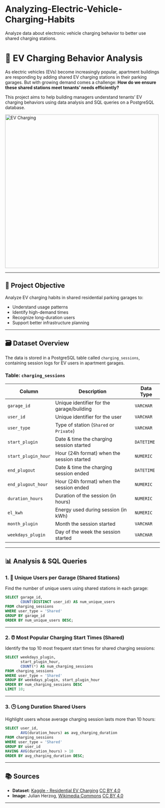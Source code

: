 # Analyzing-Electric-Vehicle-Charging-Habits
Analyze data about electronic vehicle charging behavior to better use shared charging stations.


# 🔌 EV Charging Behavior Analysis

As electric vehicles (EVs) become increasingly popular, apartment buildings are responding by adding shared EV charging stations in their parking garages. But with growing demand comes a challenge: **How do we ensure these shared stations meet tenants’ needs efficiently?**

This project aims to help building managers understand tenants’ EV charging behaviors using data analysis and SQL queries on a PostgreSQL database.

<img src="charging_station.jpg" alt="EV Charging" width="500">

---

## 🧠 Project Objective

Analyze EV charging habits in shared residential parking garages to:
- Understand usage patterns
- Identify high-demand times
- Recognize long-duration users
- Support better infrastructure planning

---

## 🗃️ Dataset Overview

The data is stored in a PostgreSQL table called `charging_sessions`, containing session logs for EV users in apartment garages.

### Table: `charging_sessions`

| Column               | Description                                                   | Data Type |
|----------------------|---------------------------------------------------------------|-----------|
| `garage_id`          | Unique identifier for the garage/building                    | `VARCHAR` |
| `user_id`            | Unique identifier for the user                               | `VARCHAR` |
| `user_type`          | Type of station (`Shared` or `Private`)                      | `VARCHAR` |
| `start_plugin`       | Date & time the charging session started                     | `DATETIME`|
| `start_plugin_hour`  | Hour (24h format) when the session started                   | `NUMERIC` |
| `end_plugout`        | Date & time the charging session ended                       | `DATETIME`|
| `end_plugout_hour`   | Hour (24h format) when the session ended                     | `NUMERIC` |
| `duration_hours`     | Duration of the session (in hours)                           | `NUMERIC` |
| `el_kwh`             | Energy used during session (in kWh)                          | `NUMERIC` |
| `month_plugin`       | Month the session started                                    | `VARCHAR` |
| `weekdays_plugin`    | Day of the week the session started                          | `VARCHAR` |

---

## 📊 Analysis & SQL Queries

### 1. 🔁 Unique Users per Garage (Shared Stations)

Find the number of unique users using shared stations in each garage:

```sql
SELECT garage_id, 
       COUNT(DISTINCT user_id) AS num_unique_users
FROM charging_sessions
WHERE user_type = 'Shared'
GROUP BY garage_id
ORDER BY num_unique_users DESC;
```

---

### 2. ⏰ Most Popular Charging Start Times (Shared)

Identify the top 10 most frequent start times for shared charging sessions:

```sql
SELECT weekdays_plugin,
       start_plugin_hour, 
       COUNT(*) AS num_charging_sessions
FROM charging_sessions
WHERE user_type = 'Shared'
GROUP BY weekdays_plugin, start_plugin_hour
ORDER BY num_charging_sessions DESC
LIMIT 10;
```

---

### 3. 🕒 Long Duration Shared Users

Highlight users whose average charging session lasts more than 10 hours:

```sql
SELECT user_id, 
       AVG(duration_hours) as avg_charging_duration
FROM charging_sessions 
WHERE user_type = 'Shared' 
GROUP BY user_id
HAVING AVG(duration_hours) > 10
ORDER BY avg_charging_duration DESC;
```

---

## 📚 Sources

- **Dataset**: [Kaggle - Residential EV Charging](https://www.kaggle.com/datasets/anshtanwar/residential-ev-chargingfrom-apartment-buildings) [CC BY 4.0](https://creativecommons.org/licenses/by/4.0)
- **Image**: Julian Herzog, [Wikimedia Commons](https://commons.wikimedia.org/wiki/File:Elektroauto_Lades%C3%A4ule_01.jpg) [CC BY 4.0](https://creativecommons.org/licenses/by/4.0)

---
